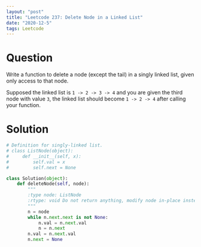 ```yaml
---
layout: "post"
title: "Leetcode 237: Delete Node in a Linked List"
date: "2020-12-5"
tags: Leetcode
---
```


# Question

Write a function to delete a node (except the tail) in a singly linked list, given only access to that node.

Supposed the linked list is `1 -> 2 -> 3 -> 4` and you are given the third node with value `3`, the linked list should become `1 -> 2 -> 4` after calling your function.

# Solution

```python
# Definition for singly-linked list.
# class ListNode(object):
#     def __init__(self, x):
#         self.val = x
#         self.next = None

class Solution(object):
    def deleteNode(self, node):
        """
        :type node: ListNode
        :rtype: void Do not return anything, modify node in-place instead.
        """
        n = node
        while n.next.next is not None:
            n.val = n.next.val
            n = n.next
        n.val = n.next.val
        n.next = None

```
